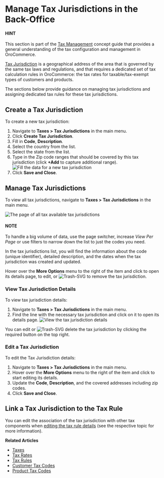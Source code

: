 <a id="taxes-tax-jurisdiction"></a>

# Manage Tax Jurisdictions in the Back-Office

<!-- begin -->

#### HINT
This section is part of the [Tax Management](../../../concept-guides/administration/taxes/index.md#concept-guide-taxes) concept guide that provides a general understanding of the tax configuration and management in OroCommerce.

[Tax Jurisdiction](../../../glossary.md#term-Tax-Jurisdiction) is a geographical address of the area that is governed by the same tax laws and regulations, and that requires a dedicated set of tax calculation rules in OroCommerce: the tax rates for taxable/tax-exempt types of customers and products.

The sections below provide guidance on managing tax jurisdictions and assigning dedicated tax rules for these tax jurisdictions.

## Create a Tax Jurisdiction

To create a new tax jurisdiction:

1. Navigate to **Taxes > Tax Jurisdictions** in the main menu.
2. Click **Create Tax Jurisdiction**.
3. Fill in **Code**, **Description**.
4. Select the country from the list.
5. Select the state from the list.
6. Type in the Zip code ranges that should be covered by this tax jurisdiction (click **+Add** to capture additional range).
   ![Fill the data for a new tax jurisdiction](user/img/taxes/tax_jurisdiction_fill.png)
7. Click **Save and Close**.

## Manage Tax Jurisdictions

To view all tax jurisdictions, navigate to **Taxes > Tax Jurisdictions** in the main menu.

![The page of all tax available tax jurisdictions](user/img/taxes/tax_jurisdiction_all.png)

#### NOTE
To handle a big volume of data, use the page switcher, increase *View Per Page* or use filters to narrow down the list to just the codes you need.

In the tax jurisdictions list, you will find the information about the code (unique identifier), detailed description, and the dates when the tax jurisdiction was created and updated.

Hover over the <i class="fa fa-ellipsis-h fa-lg" aria-hidden="true"></i> **More Options** menu to the right of the item and click <i class="fa fa-eye fa-lg" aria-hidden="true"></i> to open its details page, <i class="fa fa-edit fa-lg" aria-hidden="true"></i> to edit, or  ![Trash-SVG](_themes/sphinx_rtd_theme/static/svg-icons/trash.svg) to remove the tax jurisdiction.

### View Tax Jurisdiction Details

To view tax jurisdiction details:

1. Navigate to **Taxes > Tax Jurisdictions** in the main menu.
2. Find the line with the necessary tax jurisdiction and click on it to open its details page.
   ![View the tax jurisdiction details](user/img/taxes/tax_jurisdiction_details.png)

You can <i class="fa fa-edit fa-lg" aria-hidden="true"></i> edit or ![Trash-SVG](_themes/sphinx_rtd_theme/static/svg-icons/trash.svg)  delete the tax jurisdiction by clicking the required button on the top right.

### Edit a Tax Jurisdiction

To edit the Tax Jurisdiction details:

1. Navigate to **Taxes > Tax Jurisdictions** in the main menu.
2. Hover over the <i class="fa fa-ellipsis-h fa-lg" aria-hidden="true"></i> **More Options** menu to the right of the item and click <i class="fa fa-edit fa-lg" aria-hidden="true"></i> to start editing its details.
3. Update the **Code**, **Description**, and the covered addresses including zip codes.
4. Click **Save and Close**.

## Link a Tax Jurisdiction to the Tax Rule

You can edit the association of the tax jurisdiction with other tax components when [editing the tax rule details](../tax-rules/index.md#tax-rules-edit) (see the respective topic for more information).

**Related Articles**

* [Taxes](../index.md#user-guide-taxes)
* [Tax Rates](../taxes/index.md#user-guide-taxes-tax-rates)
* [Tax Rules](../tax-rules/index.md#tax-rules)
* [Customer Tax Codes](../customer-tax-codes/index.md#user-guide-taxes-customer-tax-codes)
* [Product Tax Codes](../product-tax-codes/index.md#taxes-product-tax-code)

<!-- finish -->
<!-- fa-bars = fa-navicon -->
<!-- Ic Tiles is used as Set As Default in saved views, and as tiles in display layout options -->
<!-- IcPencil refers to Rename in Commerce and Inline Editing in CRM -->
<!-- Check mark in the square. -->
<!-- SortDesc is also used as drop-down arrow -->
<!-- A -->
<!-- B -->
<!-- C -->
<!-- D -->
<!-- E -->
<!-- F -->
<!-- G -->
<!-- H -->
<!-- I -->
<!-- L -->
<!-- M -->
<!-- P -->
<!-- R -->
<!-- S -->
<!-- T -->
<!-- U -->
<!-- Z -->
